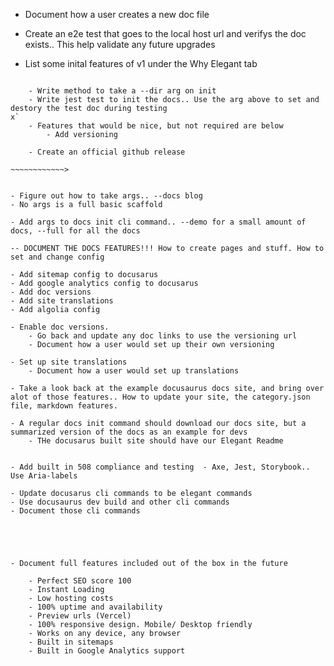 - Document how a user creates a new doc file

- Create an e2e test that goes to the local host url and verifys the doc exists.. This help validate any future upgrades

- List some inital features of v1 under the Why Elegant tab

~~~~~~~~~> To offically release v1-alpha

    - Write method to take a --dir arg on init
    - Write jest test to init the docs.. Use the arg above to set and destory the test doc during testing
x`
    - Features that would be nice, but not required are below
        - Add versioning

    - Create an official github release

~~~~~~~~~~~~>


- Figure out how to take args.. --docs blog
- No args is a full basic scaffold

- Add args to docs init cli command.. --demo for a small amount of docs, --full for all the docs

-- DOCUMENT THE DOCS FEATURES!!! How to create pages and stuff. How to set and change config

- Add sitemap config to docusarus
- Add google analytics config to docusarus
- Add doc versions
- Add site translations
- Add algolia config

- Enable doc versions.
    - Go back and update any doc links to use the versioning url
    - Document how a user would set up their own versioning 

- Set up site translations
    - Document how a user would set up translations

- Take a look back at the example docusaurus docs site, and bring over alot of those features.. How to update your site, the category.json file, markdown features.

- A regular docs init command should download our docs site, but a summarized version of the docs as an example for devs
    - THe docusarus built site should have our Elegant Readme


- Add built in 508 compliance and testing  - Axe, Jest, Storybook.. Use Aria-labels

- Update docusarus cli commands to be elegant commands
- Use docusaurus dev build and other cli commands
- Document those cli commands





- Document full features included out of the box in the future

    - Perfect SEO score 100
    - Instant Loading
    - Low hosting costs
    - 100% uptime and availability
    - Preview urls (Vercel)
    - 100% responsive design. Mobile/ Desktop friendly
    - Works on any device, any browser
    - Built in sitemaps
    - Built in Google Analytics support